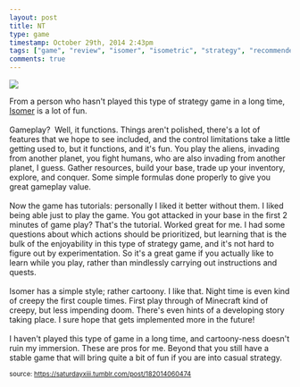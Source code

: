```yaml
---
layout: post
title: NT
type: game
timestamp: October 29th, 2014 2:43pm
tags: ["game", "review", "isomer", "isometric", "strategy", "recommended"]
comments: true
---
```

<img src="https://saturdayxiii.github.io/media/182014060474.jpg"/>

From a person who hasn't played this type of strategy game in a long time, <a href="https://store.steampowered.com/app/311980/Isomer/" target="_blank">Isomer</a> is a lot of fun.<br/><br/>Gameplay?  Well, it functions. Things aren't polished, there's a lot of features that we hope to see included, and the control limitations take a little getting used to, but it functions, and it's fun. You play the aliens, invading from another planet, you fight humans, who are also invading from another planet, I guess. Gather resources, build your base, trade up your inventory, explore, and conquer. Some simple formulas done properly to give you great gameplay value.<br/><br/>Now the game has tutorials: personally I liked it better without them. I liked being able just to play the game. You got attacked in your base in the first 2 minutes of game play? That's the tutorial. Worked great for me. I had some questions about which actions should be prioritized, but learning that is the bulk of the enjoyability in this type of strategy game, and it's not hard to figure out by experimentation. So it's a great game if you actually like to learn while you play, rather than mindlessly carrying out instructions and quests. <br/><br/>Isomer has a simple style; rather cartoony. I like that. Night time is even kind of creepy the first couple times. First play through of Minecraft kind of creepy, but less impending doom. There's even hints of a developing story taking place. I sure hope that gets implemented more in the future!<br/><br/>I haven't played this type of game in a long time, and cartoony-ness doesn't ruin my immersion. These are pros for me. Beyond that you still have a stable game that will bring quite a bit of fun if you are into casual strategy.
<br/>
 
  
<small>source: https://saturdayxiii.tumblr.com/post/182014060474</small>